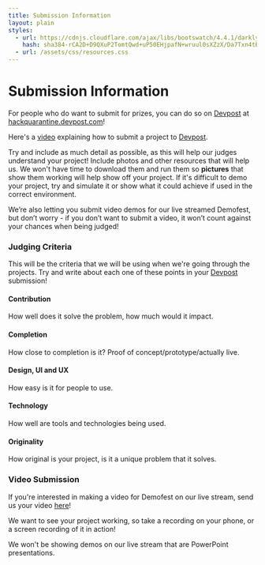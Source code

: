 ```yaml
---
title: Submission Information
layout: plain
styles:
  - url: https://cdnjs.cloudflare.com/ajax/libs/bootswatch/4.4.1/darkly/bootstrap.min.css
    hash: sha384-rCA2D+D9QXuP2TomtQwd+uP50EHjpafN+wruul0sXZzX/Da7Txn4tB9aLMZV4DZm
  - url: /assets/css/resources.css
---
```


# Submission Information

For people who do want to submit for prizes, you can do so on [Devpost](https://hackquarantine.devpost.com) at [hackquarantine.devpost.com](https://hackquarantine.devpost.com/)!

Here's a [video](https://www.youtube.com/watch?v=TkuU6DjAqeQ) explaining how to submit a project to [Devpost](https://hackquarantine.devpost.com).

Try and include as much detail as possible, as this will help our judges understand your project! Include photos and other resources that will help us. We won't have time to download them and run them so **pictures** that show them working will help show off your project. If it's difficult to demo your project, try and simulate it or show what it could achieve if used in the correct environment. 

We’re also letting you submit video demos for our live streamed Demofest, but don’t worry - if you don’t want to submit a video, it won’t count against your chances when being judged!

### Judging Criteria

This will be the criteria that we will be using when we're going through the projects. Try and write about each one of these points in your [Devpost](https://hackquarantine.devpost.com) submission!

#### Contribution 

How well does it solve the problem, how much would it impact.

#### Completion

How close to completion is it? Proof of concept/prototype/actually live.

#### Design, UI and UX

How easy is it for people to use.

#### Technology 

How well are tools and technologies being used.

#### Originality

How original is your project, is it a unique problem that it solves.


### Video Submission

If you're interested in making a video for Demofest on our live stream, send us your video [here](/submissions)!

We want to see your project working, so take a recording on your phone, or a screen recording of it in action! 

We won't be showing demos on our live stream that are PowerPoint presentations.
